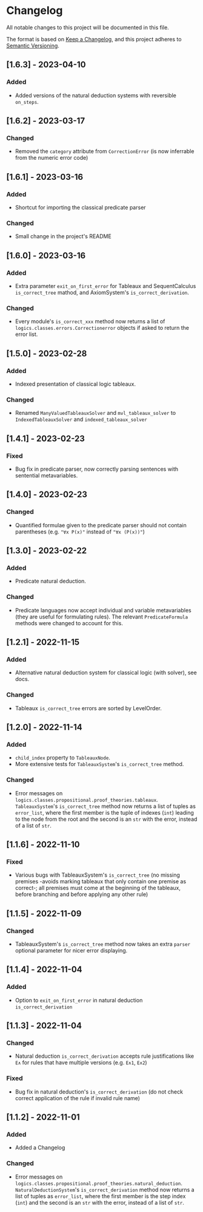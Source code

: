 # Changelog

All notable changes to this project will be documented in this file.

The format is based on [Keep a Changelog](https://keepachangelog.com/en/1.0.0/),
and this project adheres to [Semantic Versioning](https://semver.org/spec/v2.0.0.html).

## [1.6.3] - 2023-04-10
### Added
- Added versions of the natural deduction systems with reversible ``on_steps``.

## [1.6.2] - 2023-03-17
### Changed
- Removed the ``category`` attribute from ``CorrectionError`` (is now inferrable
  from the numeric error code)

## [1.6.1] - 2023-03-16
### Added
- Shortcut for importing the classical predicate parser

### Changed
- Small change in the project's README

## [1.6.0] - 2023-03-16
### Added
- Extra parameter ``exit_on_first_error`` for Tableaux and SequentCalculus
  ``is_correct_tree`` mathod, and AxiomSystem's ``is_correct_derivation``.

### Changed
- Every module's ``is_correct_xxx`` method now returns a list of  
  ``logics.classes.errors.Correctionerror`` objects if asked to return the error list. 

## [1.5.0] - 2023-02-28
### Added
- Indexed presentation of classical logic tableaux.

### Changed
- Renamed ``ManyValuedTableauxSolver`` and ``mvl_tableaux_solver`` to
  ``IndexedTableauxSolver`` and ``indexed_tableaux_solver``


## [1.4.1] - 2023-02-23
### Fixed
- Bug fix in predicate parser, now correctly parsing sentences with sentential 
  metavariables.

## [1.4.0] - 2023-02-23
### Changed
- Quantified formulae given to the predicate parser should not contain parentheses
  (e.g. `"∀x P(x)"` instead of `"∀x (P(x))"`)

## [1.3.0] - 2023-02-22
### Added
- Predicate natural deduction.

### Changed
- Predicate languages now accept individual and variable metavariables 
  (they are useful for formulating rules).
  The relevant `PredicateFormula` methods were changed to account for this.

## [1.2.1] - 2022-11-15
### Added
- Alternative natural deduction system for classical logic (with solver), see docs.

### Changed
- Tableaux `is_correct_tree` errors are sorted by LevelOrder.

## [1.2.0] - 2022-11-14
### Added
- `child_index` property to `TableauxNode`.
- More extensive tests for `TableauxSystem`'s `is_correct_tree` method.

### Changed
- Error messages on `logics.classes.propositional.proof_theories.tableaux`.
  `TableauxSystem`'s `is_correct_tree` method now returns a list of tuples 
  as `error_list`, where the first member is the tuple of indexes (`int`) leading to the 
  node from the root and the second is an `str` with the error, instead of a list of `str`.

## [1.1.6] - 2022-11-10
### Fixed
- Various bugs with TableauxSystem's `is_correct_tree` (no missing premises -avoids
  marking tableaux that only contain one premise as correct-; all premises must come at 
  the beginning of the tableaux, before branching and before applying any other rule)

## [1.1.5] - 2022-11-09
### Changed
- TableauxSystem's `is_correct_tree` method now takes an extra `parser` optional parameter 
  for nicer error displaying. 

## [1.1.4] - 2022-11-04
### Added
- Option to `exit_on_first_error` in natural deduction `is_correct_derivation`

## [1.1.3] - 2022-11-04
### Changed
- Natural deduction `is_correct_derivation` accepts rule justifications like `E∧` for
  rules that have multiple versions (e.g. `E∧1`, `E∧2`)

### Fixed
- Bug fix in natural deduction's `is_correct_derivation` (do not check correct application 
  of the rule if invalid rule name)


## [1.1.2] - 2022-11-01
### Added
- Added a Changelog

### Changed
- Error messages on `logics.classes.propositional.proof_theories.natural_deduction`.
  `NaturalDeductionSystem`'s `is_correct_derivation` method now returns a list of tuples 
  as `error_list`, where the first member is the step index (`int`) and the second is an 
  `str` with the error, instead of a list of `str`.
